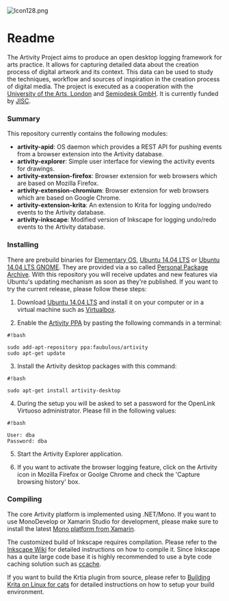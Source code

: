 ![Icon128.png](https://bitbucket.org/repo/nybqaa/images/1076748993-Icon128.png)

# Readme #

The Artivity Project aims to produce an open desktop logging framework for 
arts practice. It allows for capturing detailed data about the creation process 
of digital artwork and its context. This data can be used to study the techniques, 
workflow and sources of inspiration in the creation process of digital media. 
The project is executed as a cooperation with the [University of the Arts, London](http://www.arts.ac.uk) 
and [Semiodesk GmbH](http://www.semiodesk.com). It is currently funded by [JISC](http://www.jisc.ac.uk).

### Summary ###

This repository currently contains the following modules:

* **artivity-apid**: OS daemon which provides a REST API for pushing events from a browser extension into the Artivity database.
* **artivity-explorer**: Simple user interface for viewing the activity events for drawings.
* **artivity-extension-firefox**: Browser extension for web browsers which are based on Mozilla Firefox.
* **artivity-extension-chromium**: Browser extension for web browsers which are based on Google Chrome.
* **artivity-extension-krita**: An extension to Krita for logging undo/redo events to the Artivity database.
* **artivity-inkscape**: Modified version of Inkscape for logging undo/redo events to the Artivity database.

### Installing ###

There are prebuild binaries for [Elementary OS](http://elementary.io/), 
[Ubuntu 14.04 LTS](http://www.ubuntu.com/) or [Ubuntu 14.04 LTS GNOME](http://cdimage.ubuntu.com/ubuntu-gnome/releases/14.04/release/).
They are provided via a so called [Personal Package Archive](http://wiki.ubuntuusers.de/Launchpad/PPA). 
With this repository you will receive updates and new features via Ubuntu's 
updating mechanism as soon as they're published. If you want to try the 
current release, please follow these steps:

1) Download [Ubuntu 14.04 LTS](http://releases.ubuntu.com/14.04/) and install it on your computer or in a virtual machine such as [Virtualbox](https://www.virtualbox.org).

2) Enable the [Artivity PPA](https://launchpad.net/~faubulous/+archive/ubuntu/artivity) by pasting the following commands in a terminal:
```
#!bash

sudo add-apt-repository ppa:faubulous/artivity
sudo apt-get update
```

3) Install the Artivity desktop packages with this command:
```
#!bash

sudo apt-get install artivity-desktop
```

4) During the setup you will be asked to set a password for the OpenLink Virtuoso administrator. Please fill in the following values:
```
#!bash

User: dba
Password: dba
```
5) Start the Artivity Explorer application.

6) If you want to activate the browser logging feature, click on the Artivity icon in Mozilla Firefox or Goolge Chrome and check the 'Capture browsing history' box.

### Compiling ###
The core Artivity platform is implemented using .NET/Mono. If you want to use MonoDevelop or Xamarin Studio for development, 
please make sure to install the latest [Mono platform from Xamarin](http://www.mono-project.com/download/).

The customized build of Inkscape requires compilation. Please refer to the [Inkscape Wiki](http://wiki.inkscape.org/wiki/index.php/Compiling_Inkscape) 
for detailed instructions on how to compile it. Since Inkscape has a quite large code base it is 
highly recommended to use a byte code caching solution such as [ccache](https://ccache.samba.org).

If you want to build the Krtia plugin from source, please refer to [Building Krita on Linux for cats](http://www.davidrevoy.com/article193/guide-building-krita-on-linux-for-cats) 
for detailed instructions on how to setup your build environment.